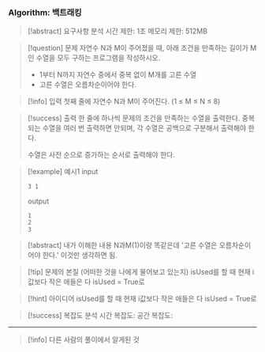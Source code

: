 ### Algorithm: 백트래킹

> [!abstract] 요구사항 분석
> 시간 제한: 1초
> 메모리 제한: 512MB

> [!question] 문제
> 자연수 N과 M이 주어졌을 때, 아래 조건을 만족하는 길이가 M인 수열을 모두 구하는 프로그램을 작성하시오.
>
> - 1부터 N까지 자연수 중에서 중복 없이 M개를 고른 수열
> - 고른 수열은 오름차순이어야 한다.

> [!info] 입력
> 첫째 줄에 자연수 N과 M이 주어진다. (1 ≤ M ≤ N ≤ 8)

> [!success] 출력
> 한 줄에 하나씩 문제의 조건을 만족하는 수열을 출력한다. 중복되는 수열을 여러 번 출력하면 안되며, 각 수열은 공백으로 구분해서 출력해야 한다.
>
> 수열은 사전 순으로 증가하는 순서로 출력해야 한다.

> [!example] 예시1
> input
>
> ```
> 3 1
> ```
>
> output
>
> ```
> 1
> 2
> 3
> ```

> [!abstract] 내가 이해한 내용
> N과M(1)이랑 똑같은데 '고른 수열은 오름차순이어야 한다.' 이것만 생각하면 됨.

> [!tip] 문제의 본질 (어떠한 것을 나에게 물어보고 있는지)
> isUsed를 할 때 현재 i값보다 작은 애들은 다 isUsed = True로

> [!hint] 아이디어
> isUsed를 할 때 현재 i값보다 작은 애들은 다 isUsed = True로

> [!success] 복잡도 분석
> 시간 복잡도:
> 공간 복잡도:

---

> [!info] 다른 사람의 풀이에서 알게된 것
